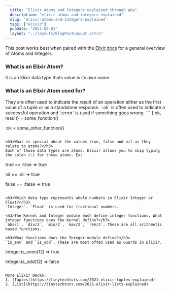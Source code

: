 ```yaml
---
  title: "Elixir Atoms and Integers explained through q&a"
  description: "elixir atoms and integers explained"
  slug: 'elixir-atoms-and-integers-explained'
  tags: ["elixir"]
  pubDate: "2021-08-01"
  layout: "../layouts/BlogPostLayout.astro"
---
```


This post works best when paired with the [Elixir docs](https://elixir-lang.org/getting-started/basic-types.html) for a general overview of Atoms and Integers.

<h3>What is an Elixir Atom?</h3>
It is an Elixir data type thats value is its own name.

<h3>What is an Elixir Atom used for?</h3>
They are often used to indicate the result of an operation either as the first value of a tuple or as a standalone response. `:ok` is often used to indicate a successful operation and `:error` is used if something goes wrong.
```
{:ok, result} = some_function()

:ok = some_other_function()
```

<h3>What is special about the values true, false and nil as they relate to atoms?</h3>
Each of those data types are atoms. Elixir allows you to skip typing the colon (:) for these atoms. Ex:
```
true == :true
=> true

nil == :nil
=> true

false == :false
=> true
```

<h3>Which data type represents whole numbers in Elixir Integer or Float?</h3>
`Integer`. `Float` is used for fractional numbers.

<h3>The Kernel and Integer module each define integer functions. What integer functions does the Kernel define?</h3>
`abs/1`, `div/2`, `min/2`, `max/2`, `rem/2`. These are all arithmetic based functions.

<h3>What functions does the Integer module define?</h3>
`is_env` and `is_odd`. These are most often used as Guards in Elixir.
```
Integer.is_even(12)
=> true

Integer.is_odd(12)
=> false
```

More Elixir Decks:
1. [Tuples](https://tinytechtuts.com/2021-elixir-tuples-explained)
2. [List](https://tinytechtuts.com/2021-elixir-lists-explained)
